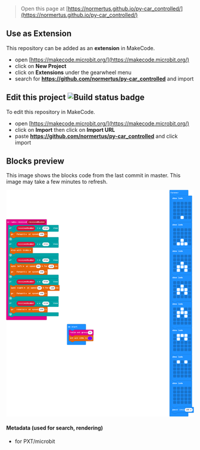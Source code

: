
> Open this page at [https://normertus.github.io/py-car_controlled/](https://normertus.github.io/py-car_controlled/)

## Use as Extension

This repository can be added as an **extension** in MakeCode.

* open [https://makecode.microbit.org/](https://makecode.microbit.org/)
* click on **New Project**
* click on **Extensions** under the gearwheel menu
* search for **https://github.com/normertus/py-car_controlled** and import

## Edit this project ![Build status badge](https://github.com/normertus/py-car_controlled/workflows/MakeCode/badge.svg)

To edit this repository in MakeCode.

* open [https://makecode.microbit.org/](https://makecode.microbit.org/)
* click on **Import** then click on **Import URL**
* paste **https://github.com/normertus/py-car_controlled** and click import

## Blocks preview

This image shows the blocks code from the last commit in master.
This image may take a few minutes to refresh.

![A rendered view of the blocks](https://github.com/normertus/py-car_controlled/raw/master/.github/makecode/blocks.png)

#### Metadata (used for search, rendering)

* for PXT/microbit
<script src="https://makecode.com/gh-pages-embed.js"></script><script>makeCodeRender("{{ site.makecode.home_url }}", "{{ site.github.owner_name }}/{{ site.github.repository_name }}");</script>
